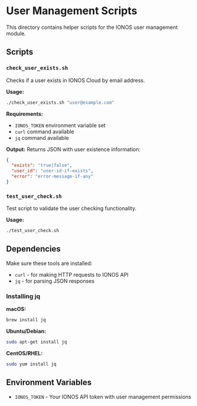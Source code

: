 # User Management Scripts

This directory contains helper scripts for the IONOS user management module.

## Scripts

### `check_user_exists.sh`
Checks if a user exists in IONOS Cloud by email address.

**Usage:**
```bash
./check_user_exists.sh "user@example.com"
```

**Requirements:**
- `IONOS_TOKEN` environment variable set
- `curl` command available
- `jq` command available

**Output:**
Returns JSON with user existence information:
```json
{
  "exists": "true|false",
  "user_id": "user-id-if-exists",
  "error": "error-message-if-any"
}
```

### `test_user_check.sh`
Test script to validate the user checking functionality.

**Usage:**
```bash
./test_user_check.sh
```

## Dependencies

Make sure these tools are installed:
- `curl` - for making HTTP requests to IONOS API
- `jq` - for parsing JSON responses

### Installing jq

**macOS:**
```bash
brew install jq
```

**Ubuntu/Debian:**
```bash
sudo apt-get install jq
```

**CentOS/RHEL:**
```bash
sudo yum install jq
```

## Environment Variables

- `IONOS_TOKEN` - Your IONOS API token with user management permissions